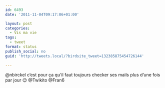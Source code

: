 ```yaml
---
id: 6493
date: '2011-11-04T09:17:06+01:00'

layout: post
categories:
  - Vis ma vie
tags:
  - tweet
format: status
publish_social: no
guid: 'http://tweets.local/?birdsite_tweet=132385875454726144'

---
```


@nbirckel c’est pour ça qu’il faut toujours checker ses mails plus d’une fois par jour 😉 @Twikito @Fran6